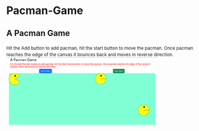 # Pacman-Game
<div class="container">
      <div>
        <h2>A Pacman Game</h2>
        <small class="text-muted" style="font:red">
          Hit the Add button to add pacman, hit the start button to move the
          pacman. Once pacman reaches the edge of the canvas it bounces back and
          moves in reverse direction.
        </small>
      </div>
      <img src="pacman.png" width ="400px"/>
